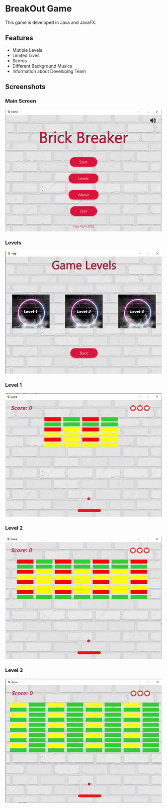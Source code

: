 
# BreakOut Game

This game is developed in Java and JavaFX. 



## Features

- Mutiple Levels 
- Limited Lives 
- Scores 
- Different Background Musics 
- Information about Developing Team



## Screenshots
### Main Screen
![Main Screen](https://github.com/Shahab-Malikk/BreakOut-Game-Java-/blob/main/screenshots/p1.jpg?raw=true)
### Levels
![Main Screen](https://github.com/Shahab-Malikk/BreakOut-Game-Java-/blob/main/screenshots/p2.jpg?raw=true)
### Level 1
![Main Screen](https://github.com/Shahab-Malikk/BreakOut-Game-Java-/blob/main/screenshots/p8.jpg?raw=true)
### Level 2
![Main Screen](https://github.com/Shahab-Malikk/BreakOut-Game-Java-/blob/main/screenshots/p9.jpg?raw=true)
### Level 3
![Main Screen](https://github.com/Shahab-Malikk/BreakOut-Game-Java-/blob/main/screenshots/p10.jpg?raw=true)





